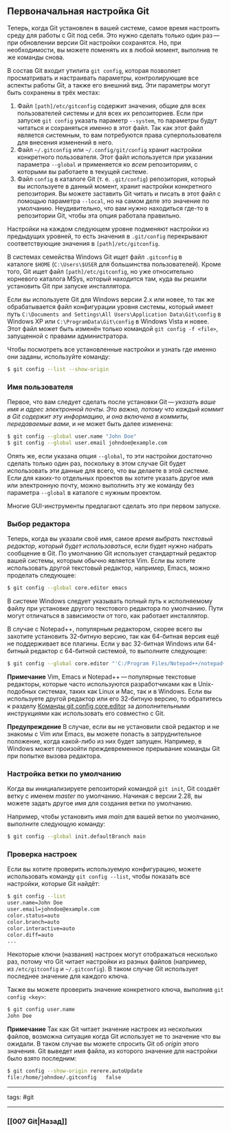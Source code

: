 ## Первоначальная настройка Git

Теперь, когда Git установлен в вашей системе, самое время настроить среду для работы с Git под себя. Это нужно сделать только один раз — при обновлении версии Git настройки сохранятся. Но, при необходимости, вы можете поменять их в любой момент, выполнив те же команды снова.

В состав Git входит утилита `git config`, которая позволяет просматривать и настраивать параметры, контролирующие все аспекты работы Git, а также его внешний вид. Эти параметры могут быть сохранены в трёх местах:

1.  Файл `[path]/etc/gitconfig` содержит значения, общие для всех пользователей системы и для всех их репозиториев. Если при запуске `git config` указать параметр `--system`, то параметры будут читаться и сохраняться именно в этот файл. Так как этот файл является системным, то вам потребуются права суперпользователя для внесения изменений в него.
2.  Файл `~/.gitconfig` или `~/.config/git/config` хранит настройки конкретного пользователя. Этот файл используется при указании параметра `--global` и применяется ко _всем_ репозиториям, с которыми вы работаете в текущей системе.
3.  Файл `config` в каталоге Git (т. е. `.git/config`) репозитория, который вы используете в данный момент, хранит настройки конкретного репозитория. Вы можете заставить Git читать и писать в этот файл с помощью параметра `--local`, но на самом деле это значение по умолчанию. Неудивительно, что вам нужно находиться где-то в репозитории Git, чтобы эта опция работала правильно.

Настройки на каждом следующем уровне подменяют настройки из предыдущих уровней, то есть значения в `.git/config` перекрывают соответствующие значения в `[path]/etc/gitconfig`.

В системах семейства Windows Git ищет файл `.gitconfig` в каталоге `$HOME` (`C:\Users\$USER` для большинства пользователей). Кроме того, Git ищет файл `[path]/etc/gitconfig`, но уже относительно корневого каталога MSys, который находится там, куда вы решили установить Git при запуске инсталлятора.

Если вы используете Git для Windows версии 2.х или новее, то так же обрабатывается файл конфигурации уровня системы, который имеет путь `C:\Documents and Settings\All Users\Application Data\Git\config` в Windows XP или `C:\ProgramData\Git\config` в Windows Vista и новее. Этот файл может быть изменён только командой `git config -f <file>`, запущенной с правами администратора.

Чтобы посмотреть все установленные настройки и узнать где именно они заданы, используйте команду:

```bash
$ git config --list --show-origin
```

### Имя пользователя

Первое, что вам следует сделать после установки Git — *указать ваше имя и адрес электронной почты. Это важно, потому что каждый коммит в Git содержит эту информацию, и она включена в коммиты, передаваемые вами*, и не может быть далее изменена:

```bash
$ git config --global user.name "John Doe"
$ git config --global user.email johndoe@example.com
```

Опять же, если указана опция `--global`, то эти настройки достаточно сделать только один раз, поскольку в этом случае Git будет использовать эти данные для всего, что вы делаете в этой системе. Если для каких-то отдельных проектов вы хотите указать другое имя или электронную почту, можно выполнить эту же команду без параметра `--global` в каталоге с нужным проектом.

Многие GUI-инструменты предлагают сделать это при первом запуске.

### Выбор редактора

Теперь, когда вы указали своё имя, самое *время выбрать текстовый редактор, который будет использоваться*, если будет нужно набрать сообщение в Git. По умолчанию Git использует стандартный редактор вашей системы, которым обычно является Vim. Если вы хотите использовать другой текстовый редактор, например, Emacs, можно проделать следующее:

```bash
$ git config --global core.editor emacs
```

В системе Windows следует указывать полный путь к исполняемому файлу при установке другого текстового редактора по умолчанию. Пути могут отличаться в зависимости от того, как работает инсталлятор.

В случае с Notepad++, популярным редактором, скорее всего вы захотите установить 32-битную версию, так как 64-битная версия ещё не поддерживает все плагины. Если у вас 32-битная Windows или 64-битный редактор с 64-битной системой, то выполните следующее:

```bash
$ git config --global core.editor "'C:/Program Files/Notepad++/notepad++.exe' -multiInst -notabbar -nosession -noPlugin"
```

**Примечание**
Vim, Emacs и Notepad++ — популярные текстовые редакторы, которые часто используются разработчиками как в Unix-подобных системах, таких как Linux и Mac, так и в Windows. Если вы используете другой редактор или его 32-битную версию, то обратитесь к разделу [Команды git config core.editor](https://git-scm.com/book/ru/v2/ch00/r_core_editor) за дополнительными инструкциями как использовать его совместно с Git.

**Предупреждение**
В случае, если вы не установили свой редактор и не знакомы с Vim или Emacs, вы можете попасть в затруднительное положение, когда какой-либо из них будет запущен. Например, в Windows может произойти преждевременное прерывание команды Git при попытке вызова редактора.

### Настройка ветки по умолчанию

Когда вы инициализируете репозиторий командой `git init`, Git создаёт ветку с именем _master_ по умолчанию. Начиная с версии 2.28, вы можете задать другое имя для создания ветки по умолчанию.

Например, чтобы установить имя _main_ для вашей ветки по умолчанию, выполните следующую команду:

```bash
$ git config --global init.defaultBranch main
```

### Проверка настроек

Если вы хотите проверить используемую конфигурацию, можете использовать команду `git config --list`, чтобы показать все настройки, которые Git найдёт:

```bash
$ git config --list
user.name=John Doe
user.email=johndoe@example.com
color.status=auto
color.branch=auto
color.interactive=auto
color.diff=auto
...
```

Некоторые ключи (названия) настроек могут отображаться несколько раз, потому что Git читает настройки из разных файлов (например, из `/etc/gitconfig` и `~/.gitconfig`). В таком случае Git использует последнее значение для каждого ключа.

Также вы можете проверить значение конкретного ключа, выполнив `git config <key>`:

```bash
$ git config user.name
John Doe
```

**Примечание**
Так как Git читает значение настроек из нескольких файлов, возможна ситуация когда Git использует не то значение что вы ожидали. В таком случае вы можете спросить Git об _origin_ этого значения. Git выведет имя файла, из которого значение для настройки было взято последним:

```bash
$ git config --show-origin rerere.autoUpdate
file:/home/johndoe/.gitconfig	false
```


____
tags: #git

___

### [[007 Git|Назад]]